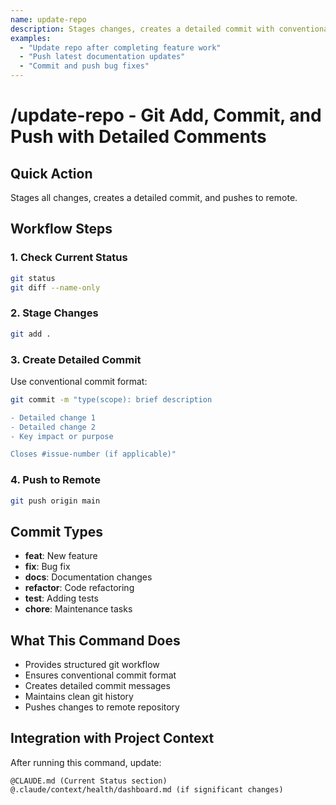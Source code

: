 ```yaml
---
name: update-repo
description: Stages changes, creates a detailed commit with conventional format, and pushes to remote repository
examples:
  - "Update repo after completing feature work"
  - "Push latest documentation updates"
  - "Commit and push bug fixes"
---
```


# /update-repo - Git Add, Commit, and Push with Detailed Comments

## Quick Action

Stages all changes, creates a detailed commit, and pushes to remote.

## Workflow Steps

### 1. Check Current Status

```bash
git status
git diff --name-only
```

### 2. Stage Changes

```bash
git add .
```

### 3. Create Detailed Commit

Use conventional commit format:

```bash
git commit -m "type(scope): brief description

- Detailed change 1
- Detailed change 2
- Key impact or purpose

Closes #issue-number (if applicable)"
```

### 4. Push to Remote

```bash
git push origin main
```

## Commit Types

- **feat**: New feature
- **fix**: Bug fix
- **docs**: Documentation changes
- **refactor**: Code refactoring
- **test**: Adding tests
- **chore**: Maintenance tasks

## What This Command Does

- Provides structured git workflow
- Ensures conventional commit format
- Creates detailed commit messages
- Maintains clean git history
- Pushes changes to remote repository

## Integration with Project Context

After running this command, update:

```text
@CLAUDE.md (Current Status section)
@.claude/context/health/dashboard.md (if significant changes)
```
